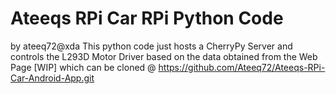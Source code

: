# Ateeqs RPi Car RPi Python Code
by ateeq72@xda
This python code just hosts a CherryPy Server and controls the L293D Motor Driver based on the data 
obtained from the Web Page [WIP] which can be cloned @ https://github.com/Ateeq72/Ateeqs-RPi-Car-Android-App.git 
